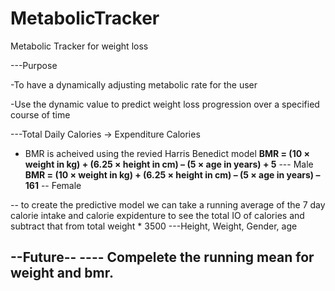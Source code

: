 # MetabolicTracker
Metabolic Tracker for weight loss




---Purpose

-To have a dynamically adjusting metabolic rate for the user

-Use the dynamic value to predict weight loss progression over a specified course of time

---Total Daily Calories -> Expenditure Calories
- BMR is acheived using the revied Harris Benedict model
    **BMR = (10 × weight in kg) + (6.25 × height in cm) – (5 × age in years) + 5** --- Male
    **BMR = (10 × weight in kg) + (6.25 × height in cm) – (5 × age in years) – 161** -- Female

-- to create the predictive model we can take a running average of the 7 day calorie intake and calorie expidenture to see the total IO of calories and subtract that from total weight * 3500
---Height, Weight, Gender, age

--Future--
---- Compelete the running mean for weight and bmr.
-----

